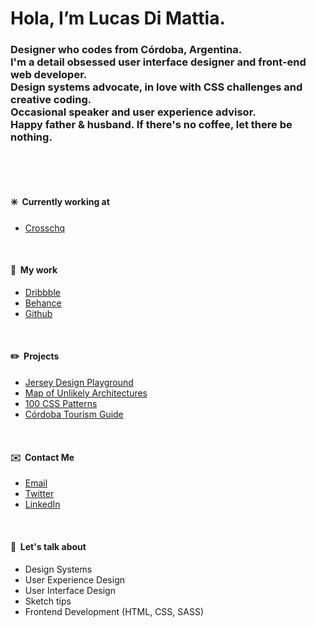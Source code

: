 # Hola, I’m Lucas Di Mattia.

### Designer who codes from Córdoba, Argentina. <br/> I'm a detail obsessed user interface designer and front-end web developer. <br/> Design systems advocate, in love with CSS challenges and creative coding. <br/>Occasional speaker and user experience advisor. <br/>Happy father & husband. If there's no coffee, let there be nothing.

&nbsp;

&nbsp;

#### ✳️&nbsp;&nbsp;Currently working at
* [Crosschq](https://www.crosschq.com)

&nbsp;

#### 📂&nbsp;&nbsp;My work
* [Dribbble](http://www.dribbble.com/untallucas)
* [Behance](http://www.behance.com/untallucas)
* [Github](https://github.com/untallucas)

&nbsp;

#### ✏️&nbsp;&nbsp;Projects
* [Jersey Design Playground](https://jerseydesign.untallucas.com) 
* [Map of Unlikely Architectures](https://arquitecturasimprobables.untallucas.com) 
* [100 CSS Patterns](http://100-css-patterns.afterseven.com.ar/) 
* [Córdoba Tourism Guide](https://cordoba.maapu.com/) 

&nbsp;

#### ✉️&nbsp;&nbsp;Contact Me
* [Email](mailto:hola@untallucas.com)
* [Twitter](http://www.twitter.com/untallucas)
* [LinkedIn](http://www.linkedin.com/in/lucasdimattia)

&nbsp;

#### 💬&nbsp;&nbsp;Let's talk about
* Design Systems
* User Experience Design
* User Interface Design
* Sketch tips
* Frontend Development (HTML, CSS, SASS)

&nbsp;
